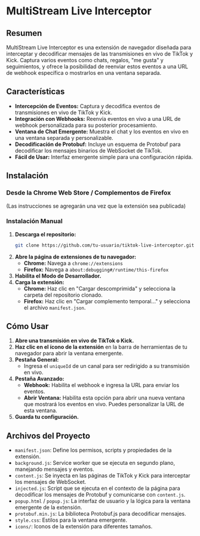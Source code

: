 # MultiStream Live Interceptor

## Resumen

MultiStream Live Interceptor es una extensión de navegador diseñada para interceptar y decodificar mensajes de las transmisiones en vivo de TikTok y Kick. Captura varios eventos como chats, regalos, "me gusta" y seguimientos, y ofrece la posibilidad de reenviar estos eventos a una URL de webhook específica o mostrarlos en una ventana separada.

## Características

-   **Intercepción de Eventos:** Captura y decodifica eventos de transmisiones en vivo de TikTok y Kick.
-   **Integración con Webhooks:** Reenvía eventos en vivo a una URL de webhook personalizada para su posterior procesamiento.
-   **Ventana de Chat Emergente:** Muestra el chat y los eventos en vivo en una ventana separada y personalizable.
-   **Decodificación de Protobuf:** Incluye un esquema de Protobuf para decodificar los mensajes binarios de WebSocket de TikTok.
-   **Fácil de Usar:** Interfaz emergente simple para una configuración rápida.

## Instalación

### Desde la Chrome Web Store / Complementos de Firefox

(Las instrucciones se agregarán una vez que la extensión sea publicada)

### Instalación Manual

1.  **Descarga el repositorio:**
    ```bash
    git clone https://github.com/tu-usuario/tiktok-live-interceptor.git
    ```
2.  **Abre la página de extensiones de tu navegador:**
    -   **Chrome:** Navega a `chrome://extensions`
    -   **Firefox:** Navega a `about:debugging#/runtime/this-firefox`
3.  **Habilita el Modo de Desarrollador.**
4.  **Carga la extensión:**
    -   **Chrome:** Haz clic en "Cargar descomprimida" y selecciona la carpeta del repositorio clonado.
    -   **Firefox:** Haz clic en "Cargar complemento temporal..." y selecciona el archivo `manifest.json`.

## Cómo Usar

1.  **Abre una transmisión en vivo de TikTok o Kick.**
2.  **Haz clic en el ícono de la extensión** en la barra de herramientas de tu navegador para abrir la ventana emergente.
3.  **Pestaña General:**
    -   Ingresa el `uniqueId` de un canal para ser redirigido a su transmisión en vivo.
4.  **Pestaña Avanzado:**
    -   **Webhook:** Habilita el webhook e ingresa la URL para enviar los eventos.
    -   **Abrir Ventana:** Habilita esta opción para abrir una nueva ventana que mostrará los eventos en vivo. Puedes personalizar la URL de esta ventana.
5.  **Guarda tu configuración.**

## Archivos del Proyecto

-   `manifest.json`: Define los permisos, scripts y propiedades de la extensión.
-   `background.js`: Service worker que se ejecuta en segundo plano, manejando mensajes y eventos.
-   `content.js`: Se inyecta en las páginas de TikTok y Kick para interceptar los mensajes de WebSocket.
-   `injected.js`: Script que se ejecuta en el contexto de la página para decodificar los mensajes de Protobuf y comunicarse con `content.js`.
-   `popup.html` / `popup.js`: La interfaz de usuario y la lógica para la ventana emergente de la extensión.
-   `protobuf.min.js`: La biblioteca Protobuf.js para decodificar mensajes.
-   `style.css`: Estilos para la ventana emergente.
-   `icons/`: Iconos de la extensión para diferentes tamaños.
